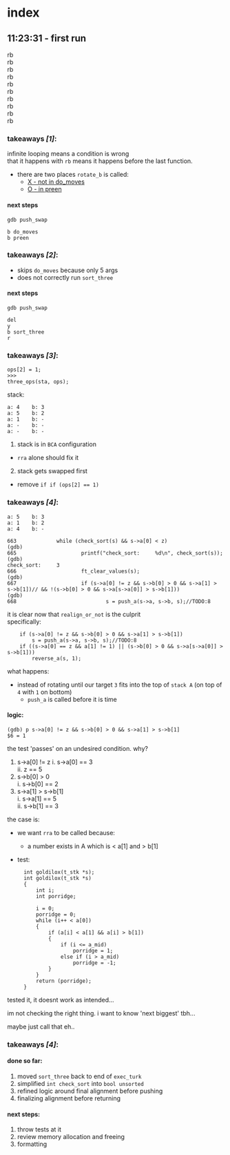 #	index

##	11:23:31	-	first run
rb  
rb  
rb  
rb  
rb  
rb  
rb  
rb  
rb  
rb  

###	takeaways *[1]*:
infinite looping means a condition is wrong  
that it happens with `rb` means it happens before the last function.  
- there are two places `rotate_b` is called:
  - [X - not in do_moves](execute.c#L644)
  - [O - in preen](execute.c#L735)
####	next steps
`gdb push_swap`
	
	b do_moves
	b preen
###	takeaways *[2]*:
-	skips `do_moves` because only 5 args
-	does not correctly run `sort_three`
####	next steps
`gdb push_swap`  
	
	del
	y
	b sort_three
	r
###	takeaways *[3]*:

	ops[2] = 1;
	>>>
	three_ops(sta, ops);

stack:

	a: 4    b: 3
	a: 5    b: 2
	a: 1    b: -
	a: -    b: -
	a: -    b: -

1. stack is in `BCA` configuration
- `rra` alone should fix it
2. stack gets swapped first
- remove `if if (ops[2] == 1)`
###	takeaways *[4]*:  

	a: 5    b: 3
	a: 1    b: 2
	a: 4    b: -

	663             while (check_sort(s) && s->a[0] < z)
	(gdb) 
	665                     printf("check_sort:     %d\n", check_sort(s));
	(gdb) 
	check_sort:     3
	666                     ft_clear_values(s);
	(gdb) 
	667                     if (s->a[0] != z && s->b[0] > 0 && s->a[1] > s->b[1])// && !(s->b[0] > 0 && s->a[s->a[0]] > s->b[1]))
	(gdb) 
	668                             s = push_a(s->a, s->b, s);//TODO:8


it is clear now that `realign_or_not` is the culprit  
specifically:

		if (s->a[0] != z && s->b[0] > 0 && s->a[1] > s->b[1])
			s = push_a(s->a, s->b, s);//TODO:8
		if ((s->a[0] == z && a[1] != 1) || (s->b[0] > 0 && s->a[s->a[0]] > s->b[1]))
			reverse_a(s, 1);

what happens:
- instead of rotating until our target `3` fits into the top of `stack A` (on top of `4` with `1` on bottom)
  - `push_a` is called before it is time

####	logic:
	(gdb) p s->a[0] != z && s->b[0] > 0 && s->a[1] > s->b[1]
	$6 = 1

the test 'passes' on an undesired condition. why?
1. s->a[0] != z
  i. s->a[0] == 3  
  ii. z == 5
2. s->b[0] > 0  
  i. s->b[0] == 2  
3. s->a[1] > s->b[1]  
  i. s->a[1] == 5  
  ii. s->b[1] == 3  

the case is:  
- we want `rra` to be called because:
  - a number exists in A which is < a[1] and > b[1]
- test:

		int	goldilox(t_stk *s);
		int	goldilox(t_stk *s)
		{
			int	i;
			int	porridge;

			i = 0;
			porridge = 0;
			while (i++ < a[0])
			{
				if (a[i] < a[1] && a[i] > b[1])
				{
					if (i <= a_mid)
						porridge = 1;
					else if (i > a_mid)
						porridge = -1;
				}
			}
			return (porridge);
		}


tested it, it doesnt work as intended...

im not checking the right thing. i want to know 'next biggest' tbh...

maybe just call that eh..

###	takeaways *[4]*:  

####	done so far:
1. moved `sort_three` back to end of `exec_turk`
2. simplified `int check_sort` into `bool unsorted`
3. refined logic around final alignment before pushing
4. finalizing alignment before returning

####	next steps:
1. throw tests at it
2. review memory allocation and freeing
3. formatting